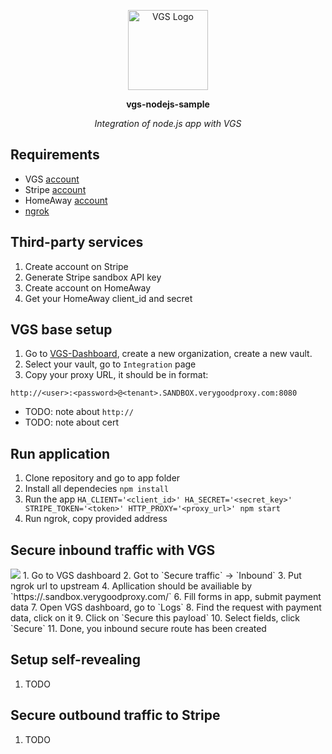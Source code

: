 <p align="center"><a href="https://www.verygoodsecurity.com/"><img src="https://avatars0.githubusercontent.com/u/17788525" width="128" alt="VGS Logo"></a></p>
<p align="center"><b>vgs-nodejs-sample</b></p>
<p align="center"><i>Integration of node.js app with VGS</i></p>

## Requirements
- VGS [account](https://dashboard.verygoodsecurity.com/)
- Stripe [account](https://dashboard.stripe.com/register)
- HomeAway [account](https://www.homeaway.com/platform/lead-form)
- [ngrok](https://ngrok.com/)

## Third-party services
1. Create account on Stripe
2. Generate Stripe sandbox API key
3. Create account on HomeAway
4. Get your HomeAway client_id and secret

## VGS base setup
1. Go to [VGS-Dashboard](https://dashboard.verygoodsecurity.com), create a new organization, create a new vault.
2. Select your vault, go to `Integration` page
3. Copy your proxy URL, it should be in format:
```
http://<user>:<password>@<tenant>.SANDBOX.verygoodproxy.com:8080
```
* TODO: note about `http://`
* TODO: note about cert

## Run application
1. Clone repository and go to app folder
2. Install all dependecies `npm install`
3. Run the app `HA_CLIENT='<client_id>' HA_SECRET='<secret_key>' STRIPE_TOKEN='<token>' HTTP_PROXY='<proxy_url>' npm start`
4. Run ngrok, copy provided address

## Secure inbound traffic with VGS
<img src="https://github.com/verygoodsecurity/vgs-nodejs-sample/raw/master/images/redaction.gif">
1. Go to VGS dashboard
2. Got to `Secure traffic` -> `Inbound`
3. Put ngrok url to upstream
4. Apllication should be availiable by `https://<tenant>.sandbox.verygoodproxy.com/`
6. Fill forms in app, submit payment data
7. Open VGS dashboard, go to `Logs`
8. Find the request with payment data, click on it
9. Click on `Secure this payload`
10. Select fields, click `Secure`
11. Done, you inbound secure route has been created

## Setup self-revealing
1. TODO

## Secure outbound traffic to Stripe
1. TODO